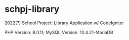# schpj-library
2022(?) School Project: Library Application w/ CodeIgniter

PHP Version: 8.0.11;
MySQL Version: 10.4.21-MariaDB
